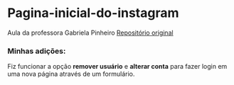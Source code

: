 # Pagina-inicial-do-instagram
Aula da professora Gabriela Pinheiro
[Repositório original](https://github.com/SpruceGabriela/instagram-dio)

### Minhas adições:
Fiz funcionar a opção **remover usuário** e **alterar conta** para fazer login em uma nova página através de um formulário.
